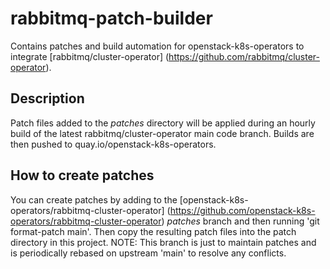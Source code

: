# rabbitmq-patch-builder

Contains patches and build automation for openstack-k8s-operators to integrate [rabbitmq/cluster-operator] (https://github.com/rabbitmq/cluster-operator).

## Description

Patch files added to the *patches* directory will be applied during an hourly build of the latest rabbitmq/cluster-operator main code branch. Builds are then pushed to quay.io/openstack-k8s-operators.

## How to create patches

You can create patches by adding to the [openstack-k8s-operators/rabbitmq-cluster-operator] (https://github.com/openstack-k8s-operators/rabbitmq-cluster-operator) *patches* branch and then running 'git format-patch main'. Then copy the resulting patch files into the patch directory in this project. NOTE: This branch is just to maintain patches and is periodically rebased on upstream 'main' to resolve any conflicts.
